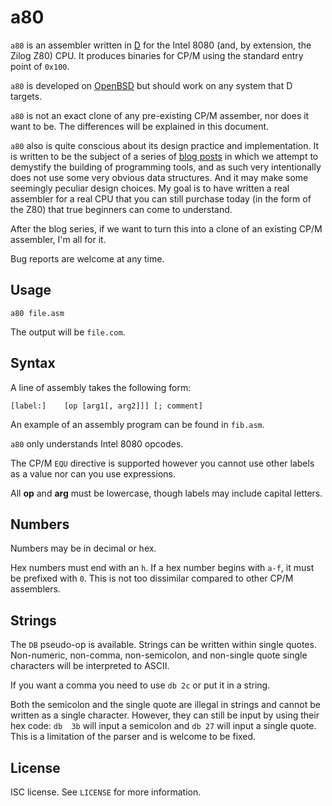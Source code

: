 a80
===
`a80` is an assembler written in [D](https://dlang.org/) for the
Intel 8080 (and, by extension, the Zilog Z80) CPU. It produces
binaries for CP/M using the standard entry point of `0x100`.

`a80` is developed on [OpenBSD](https://www.openbsd.org/) but
should work on any system that D targets.

`a80` is not an exact clone of any pre-existing CP/M assember, nor
does it want to be. The differences will be explained in this
document.

`a80` also is quite conscious about its design practice and
implementation. It is written to be the subject of a series of
[blog posts](https://briancallahan.net/blog/) in which we attempt
to demystify the building of programming tools, and as such very
intentionally does not use some very obvious data structures. And
it may make some seemingly peculiar design choices. My goal is to
have written a real assembler for a real CPU that you can still
purchase today (in the form of the Z80) that true beginners can
come to understand.

After the blog series, if we want to turn this into a clone of an
existing CP/M assembler, I'm all for it.

Bug reports are welcome at any time.

Usage
-----
```
a80 file.asm
```
The output will be `file.com`.

Syntax
------
A line of assembly takes the following form:
```
[label:]	[op	[arg1[, arg2]]]	[; comment]
```
An example of an assembly program can be found in `fib.asm`.

`a80` only understands Intel 8080 opcodes.

The CP/M `EQU` directive is supported however you cannot use other
labels as a value nor can you use expressions.

All **op** and **arg** must be lowercase, though labels may include
capital letters.

Numbers
-------
Numbers may be in decimal or hex.

Hex numbers must end with an `h`. If a hex number begins with
`a-f`, it must be prefixed with `0`. This is not too dissimilar
compared to other CP/M assemblers.

Strings
-------
The `DB` pseudo-op is available. Strings can be written within
single quotes. Non-numeric, non-comma, non-semicolon, and
non-single quote single characters will be interpreted to ASCII.

If you want a comma you need to use `db	2c` or put it in a string.

Both the semicolon and the single quote are illegal in strings and
cannot be written as a single character. However, they can still be
input by using their hex code: `db	3b` will input a semicolon
and `db	27` will input a single quote. This is a limitation of the
parser and is welcome to be fixed.

License
-------
ISC license. See `LICENSE` for more information.
